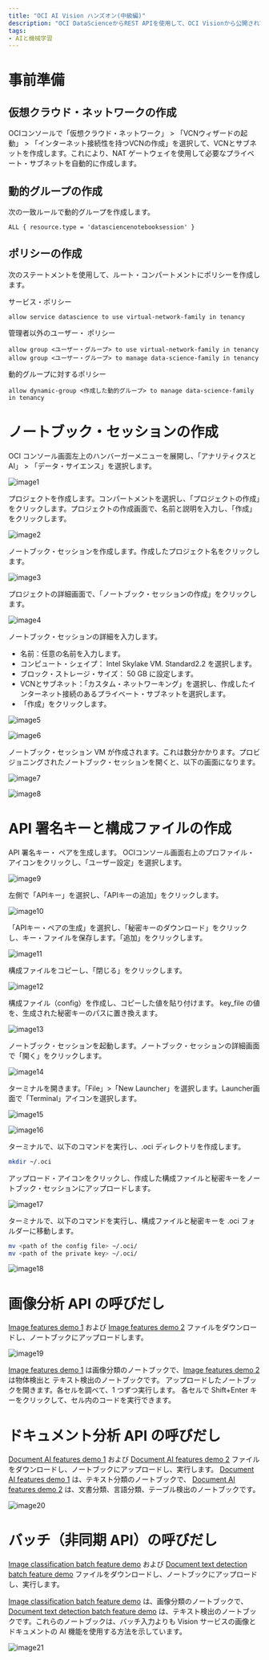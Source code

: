 ```yaml
---
title: "OCI AI Vision ハンズオン(中級編)"
description: "OCI DataScienceからREST APIを使用して、OCI Visionから公開されているAPIを使用する方法を紹介します。"
tags: 
- AIと機械学習
---
```


# 事前準備

## 仮想クラウド・ネットワークの作成

OCIコンソールで「仮想クラウド・ネットワーク」 > 「VCNウィザードの起動」 > 「インターネット接続性を持つVCNの作成」を選択して、VCNとサブネットを作成します。これにより、NAT ゲートウェイを使用して必要なプライベート・サブネットを自動的に作成します。

## 動的グループの作成

次の一致ルールで動的グループを作成します。

```
ALL { resource.type = 'datasciencenotebooksession' }
```

## ポリシーの作成

次のステートメントを使用して、ルート・コンパートメントにポリシーを作成します。

サービス・ポリシー

```
allow service datascience to use virtual-network-family in tenancy
```

管理者以外のユーザー・ ポリシー

```
allow group <ユーザー・グループ> to use virtual-network-family in tenancy
allow group <ユーザー・グループ> to manage data-science-family in tenancy
```

動的グループに対するポリシー

```
allow dynamic-group <作成した動的グループ> to manage data-science-family in tenancy
```

# ノートブック・セッションの作成

OCI コンソール画面左上のハンバーガーメニューを展開し、「アナリティクスとAI」 > 「データ・サイエンス」を選択します。

![image1](image1.png)

プロジェクトを作成します。コンパートメントを選択し、「プロジェクトの作成」をクリックします。プロジェクトの作成画面で、名前と説明を入力し、「作成」をクリックします。

![image2](image2.png)

ノートブック・セッションを作成します。作成したプロジェクト名をクリックします。

![image3](image3.png)

プロジェクトの詳細画面で、「ノートブック・セッションの作成」をクリックします。

![image4](image4.png)

ノートブック・セッションの詳細を入力します。

* 名前：任意の名前を入力します。
* コンピュート・シェイプ： Intel Skylake VM. Standard2.2 を選択します。
* ブロック・ストレージ・サイズ： 50 GB に設定します。 
* VCNとサブネット：「カスタム・ネットワーキング」を選択し、作成したインターネット接続のあるプライベート・サブネットを選択します。
* 「作成」をクリックします。

![image5](image5.png)

![image6](image6.png)

ノートブック・セッション VM が作成されます。これは数分かかります。プロビジョニングされたノートブック・セッションを開くと、以下の画面になります。

![image7](image7.png)

![image8](image8.png)

# API 署名キーと構成ファイルの作成

API 署名キー・ ペアを生成します。
OCIコンソール画面右上のプロファイル・アイコンをクリックし、「ユーザー設定」を選択します。

![image9](image9.png)

左側で「APIキー」を選択し、「APIキーの追加」をクリックします。

![image10](image10.png)

「APIキー・ペアの生成」を選択し、「秘密キーのダウンロード」をクリックし、キー・ファイルを保存します。「追加」をクリックします。

![image11](image11.png)

構成ファイルをコピーし、「閉じる」をクリックします。

![image12](image12.png)

構成ファイル（config）を作成し、コピーした値を貼り付けます。 key_file の値を、生成された秘密キーのパスに置き換えます。

![image13](image13.png)

ノートブック・セッションを起動します。ノートブック・セッションの詳細画面で「開く」をクリックします。

![image14](image14.png)

ターミナルを開きます。「File」>「New Launcher」を選択します。Launcher画面で「Terminal」アイコンを選択します。

![image15](image15.png)

![image16](image16.png)

ターミナルで、以下のコマンドを実行し、.oci ディレクトリを作成します。

```bash
mkdir ~/.oci
```

アップロード・アイコンをクリックし、作成した構成ファイルと秘密キーをノートブック・セッションにアップロードします。

![image17](image17.png)

ターミナルで、以下のコマンドを実行し、構成ファイルと秘密キーを .oci フォルダーに移動します。

```bash
mv <path of the config file> ~/.oci/
mv <path of the private key> ~/.oci/
```

![image18](image18.png)

# 画像分析 API の呼びだし

[Image features demo 1](https://github.com/oracle-japan/ai-services-tutorials/blob/main/vision/image-demo1.ipynb) および [Image features demo 2](https://github.com/oracle-japan/ai-services-tutorials/blob/main/vision/image-demo2.ipynb) ファイルをダウンロードし、ノートブックにアップロードします。

![image19](image19.png)

[Image features demo 1](https://github.com/oracle-japan/ai-services-tutorials/blob/main/vision/image-demo1.ipynb) は画像分類のノートブックで、[Image features demo 2](https://github.com/oracle-japan/ai-services-tutorials/blob/main/vision/image-demo2.ipynb) は物体検出と テキスト検出のノートブックです。
アップロードしたノートブックを開きます。各セルを調べて、1 つずつ実行します。 各セルで Shift+Enter キーをクリックして、セル内のコードを実行できます。

# ドキュメント分析 API の呼びだし

[Document AI features demo 1](https://github.com/oracle-japan/ai-services-tutorials/blob/main/vision/document-demo1.ipynb) および [Document AI features demo 2](https://github.com/oracle-japan/ai-services-tutorials/blob/main/vision/document-demo2.ipynb) ファイルをダウンロードし、ノートブックにアップロードし、実行します。
[Document AI features demo 1](https://github.com/oracle-japan/ai-services-tutorials/blob/main/vision/document-demo1.ipynb) は、テキスト分類のノートブックで、 [Document AI features demo 2](https://github.com/oracle-japan/ai-services-tutorials/blob/main/vision/document-demo2.ipynb) は、文書分類、言語分類、テーブル検出のノートブックです。

![image20](image20.png)

# バッチ（非同期 API）の呼びだし

[Image classification batch feature demo](https://github.com/oracle-japan/ai-services-tutorials/blob/main/vision/image-batch-demo.ipynb) および [Document text detection batch feature demo](https://github.com/oracle-japan/ai-services-tutorials/blob/main/vision/document-batch-demo.ipynb) ファイルをダウンロードし、ノートブックにアップロードし、実行します。

[Image classification batch feature demo](https://github.com/oracle-japan/ai-services-tutorials/blob/main/vision/image-batch-demo.ipynb) は、画像分類のノートブックで、[Document text detection batch feature demo](https://github.com/oracle-japan/ai-services-tutorials/blob/main/vision/document-batch-demo.ipynb) は、テキスト検出のノートブックです。これらのノートブックは、バッチ入力よりも Vision サービスの画像とドキュメントの AI 機能を使用する方法を示しています。

![image21](image21.png)
